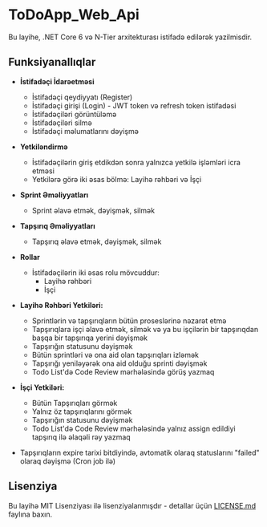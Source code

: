# ToDoApp_Web_Api

Bu layihe, .NET Core 6 və N-Tier arxitekturası istifadə edilərək yazilmisdir.

## Funksiyanallıqlar

- **İstifadəçi İdarəetməsi**
  - İstifadəçi qeydiyyatı (Register)
  - İstifadəçi girişi (Login) - JWT token və refresh token istifadəsi
  - İstifadəçiləri görüntüləmə
  - İstifadəçiləri silmə
  - İstifadəçi məlumatlarını dəyişmə

- **Yetkiləndirmə**
  - İstifadəçilərin giriş etdikdən sonra yalnızca yetkilə işləmləri icra etməsi
  - Yetkilərə görə iki əsas bölmə: Layihə rəhbəri və İşçi

- **Sprint Əməliyyatları**
  - Sprint əlavə etmək, dəyişmək, silmək

- **Tapşırıq Əməliyyatları**
  - Tapşırıq əlavə etmək, dəyişmək, silmək

- **Rollar**
  - İstifadəçilərin iki əsas rolu mövcuddur:
    - Layihə rəhbəri
    - İşçi

- **Layihə Rəhbəri Yetkiləri:**
  - Sprintlərin və tapşırıqların bütün proseslərinə nəzarət etmə
  - Tapşırıqlara işçi əlavə etmək, silmək və ya bu işçilərin bir tapşırıqdan başqa bir tapşırıqa yerini dəyişmək
  - Tapşırığın statusunu dəyişmək
  - Bütün sprintləri və ona aid olan tapşırıqları izləmək
  - Tapşırığı yeniləyərək ona aid olduğu sprinti dəyişmək
  - Todo List'də Code Review mərhələsində görüş yazmaq

- **İşçi Yetkiləri:**
  - Bütün Tapşırıqları görmək
  - Yalnız öz tapşırıqlarını görmək
  - Tapşırığın statusunu dəyişmək
  - Todo List'də Code Review mərhələsində yalnız assign edildiyi tapşırıq ilə əlaqəli rəy yazmaq
   
- Tapşırıqların expire tarixi bitdiyində, avtomatik olaraq statuslarını "failed" olaraq dəyişmə (Cron job ilə)

## Lisenziya
Bu layihə MIT Lisenziyası ilə lisenziyalanmışdır - detallar üçün [LICENSE.md](LICENSE.md) faylına baxın.
